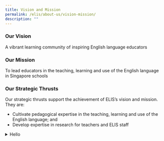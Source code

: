 ```yaml
---
title: Vision and Mission
permalink: /elis/about-us/vision-mission/
description: ""
---
```

### Our Vision

A vibrant learning community of inspiring English language educators

### Our Mission

To lead educators in the teaching, learning and use of the English language in Singapore schools

### Our Strategic Thrusts

Our strategic thrusts support the achievement of ELIS’s vision and mission. They are:

*   Cultivate pedagogical expertise in the teaching, learning and use of the English language; and&nbsp;
*   Develop expertise in research for teachers and ELIS staff

<details>
	<summary>Hello</summary>
	This is a test on how accordion might work 
</details>

<style>
h3 {
	font-weight: bold !important;
	}
</style>